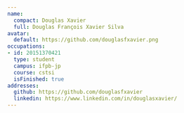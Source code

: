 ```yaml
---
name:
  compact: Douglas Xavier
  full: Douglas François Xavier Silva
avatar:
  default: https://github.com/douglasfxavier.png
occupations:
- id: 20151370421
  type: student
  campus: ifpb-jp
  course: cstsi
  isFinished: true
addresses:
  github: https://github.com/douglasfxavier
  linkedin: https://www.linkedin.com/in/douglasxavier/
---
```

